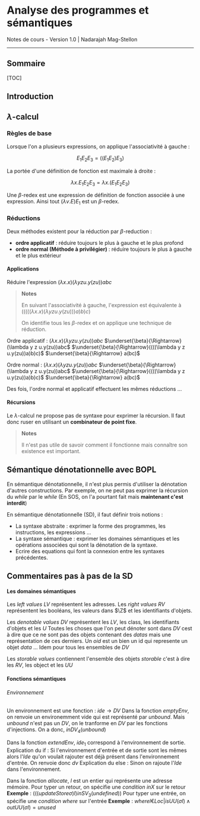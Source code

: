 Analyse des programmes et sémantiques
=====================

Notes de cours - Version 1.0 | Nadarajah Mag-Stellon


----------

Sommaire
---------
[TOC]



Introduction
---------

$\lambda$-calcul
---------

### Règles de base

Lorsque l'on a plusieurs expressions, on applique l'associativité à gauche :

$$E_{1} E_{2} E_{3} = ((E_{1} E_{2}) E_{3}) $$

La portée d'une définition de fonction est maximale à droite :

$$ \lambda x.E_{1} E_{2} E_{3} = \lambda x.(E_{1} E_{2} E_{3}) $$

Une $\beta$-redex est une expression de définition de fonction associée à une expression.
Ainsi tout $(\lambda v.E)E_{1}$ est un $\beta$-redex.


### Réductions

Deux méthodes existent pour la réduction par $\beta$-reduction :

-   **ordre applicatif** : réduire toujours le plus à gauche et le plus profond
-   **ordre normal (Méthode à privilégier)** : réduire toujours le plus à gauche et le plus extérieur

#### Applications

Réduire l'expression $(\lambda x.x)(\lambda y z u.y(zu))abc$

> **Notes**
>
> En suivant l'associativité à gauche, l'expression est équivalente à $(((((\lambda x.x)(\lambda y z u.y(zu)))a)b)c)$
>
> On identifie tous les $\beta$-redex et on applique une technique de réduction.


Ordre applicatif 
:   $(\lambda x.x)(\lambda y z u.y(zu))abc$
    $\underset{\beta}{\Rightarrow} (\lambda y z u.y(zu))abc$
    $\underset{\beta}{\Rightarrow}((((\lambda y z u.y(zu))a)b)c)$
    $\underset{\beta}{\Rightarrow} a(bc)$

    
Ordre normal 
:   $(\lambda x.x)(\lambda y z u.y(zu))abc$
    $\underset{\beta}{\Rightarrow} (\lambda y z u.y(zu))abc$
    $\underset{\beta}{\Rightarrow}((((\lambda y z u.y(zu))a)b)c)$
    $\underset{\beta}{\Rightarrow} a(bc)$

Des fois, l'ordre normal et applicatif effectuent les mêmes réductions ...

#### Récursions
 Le $\lambda$-calcul ne propose pas de syntaxe pour exprimer la récursion.
 Il faut donc ruser en utilisant un **combinateur de point fixe**.

> **Notes**
>
> Il n'est pas utile de savoir comment il fonctionne 
> mais connaître son existence est important.


Sémantique dénotationnelle avec BOPL
---------

En sémantique dénotationnelle, il n'est plus permis d'utiliser la dénotation d'autres constructions.
Par exemple, on ne peut pas exprimer la récursion du *while* par le *while* (En SOS, on l'a pourtant fait mais **maintenant c'est interdit**)

En sémantique dénotationnelle (SD), il faut définir trois notions :

- La syntaxe abstraite : exprimer la forme des programmes, les instructions, les expressions ...
- La syntaxe sémantique : exprimer les domaines sémantiques et les opérations associées qui sont la dénotation de la syntaxe.
- Ecrire des equations qui font la connexion entre les syntaxes précédentes.

Commentaires pas à pas de la SD
---------

#### Les domaines sémantiques

Les *left values* $LV$ représentent les adresses.
Les *right values* $RV$ représentent les booléans, les valeurs dans $\Z$ et les identifiants d'objets.

Les *denotable values* $DV$ représentent les $LV$, les class, les identifiants d'objets et les $U$
Toutes les choses que l'on peut dénoter sont dans $DV$ cest à dire que ce ne sont pas des objets contenant des *datas* mais une représentation de ces derniers.
Un *oid* est un bien un id qui represente un objet *data* ... Idem pour tous les ensembles de *DV*

Les *storable values* contiennent l'ensemble des objets *storable* c'est à dire les $RV$, les object et les $UU$

#### Fonctions sémantiques

###### Environnement

Un environnement est une fonction :  $ide \to DV$
Dans la fonction *emptyEnv*, on renvoie un environemment vide qui est représenté par *unbound*. Mais *unbound* n'est pas un $DV$, on le tranforme en $DV$ par les fonctions d'injections.
On a donc, $inDV_{4}(unbound)$

Dans la fonction *extendEnv*, $ide_{1}$ correspond à l'environnement de sortie. 
Explication du if : Si l'environnement d'entrée et de sortie sont les mêmes alors l'$Ide$ qu'on voulait rajouter est déjà présent dans l'environnement d'entrée. On renvoie donc $dv$
Explication du else : Sinon on rajoute l'$Ide$ dans l'environnement.

Dans la fonction *allocate*, $l$ est un entier qui représente une adresse mémoire.
Pour typer un retour, on spécifie une *condition inX* sur le retour
**Exemple** : $(((updateStore \sigma) l) inSV_{3}(undefined))$
Pour typer une entrée, on spécifie une *condition where* sur l'entrée
**Exemple** : $where l € Loc | isUU(\sigma l) \land outUU(\sigma l) = unused$



